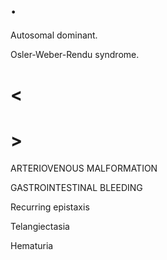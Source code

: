 # .

Autosomal dominant.

Osler-Weber-Rendu syndrome.

# <

# >

ARTERIOVENOUS MALFORMATION

GASTROINTESTINAL BLEEDING

Recurring epistaxis

Telangiectasia

Hematuria
